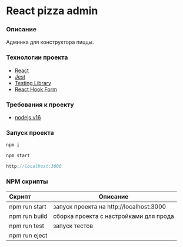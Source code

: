 # React pizza admin

### Описание

Админка для конструктора пиццы.

### Технологии проекта

- [React](https://ru.reactjs.org/)
- [Jest](https://jestjs.io/ru/)
- [Testing Library](https://testing-library.com/)
- [React Hook Form](https://react-hook-form.com/)

###  Требования к проекту

- [nodejs v16](https://nodejs.org/dist/v16.2.0/)

### Запуск проекта

```javascript
npm i
```

```javascript
npm start
```

```javascript
http://localhost:3000
```
### NPM скрипты

| Скрипт        | Описание                                              |
| :------------ | ----------------------------------------------------- |
| npm run start | запуск проекта на http://localhost:3000               |
| npm run build | сборка проекта с настройками для прода                |
| npm run test  | запуск тестов                                         |
| npm run eject |                                                       |
